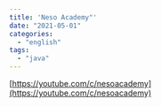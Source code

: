 ```yaml
---
title: 'Neso Academy"'
date: "2021-05-01"
categories:
  - "english"
tags:
  - "java"
---
```


[https://youtube.com/c/nesoacademy](https://youtube.com/c/nesoacademy)
